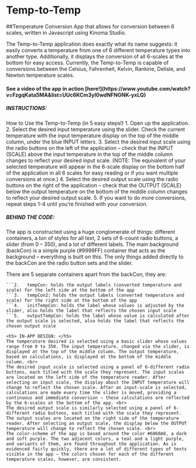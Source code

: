 # Temp-to-Temp
##Temperature Conversion App that allows for conversion between 6 scales, written in Javascript using Kinoma Studio. 

The Temp-to-Temp application does exactly what its name suggests: it easily converts a temperature from one of 6 different temperature types into another type. Additionally, it displays the conversion of all 6-scales at the bottom for easy access. Currently, the Temp-to-Temp is capable of conversions between the Celsius, Fahrenheit, Kelvin, Rankine, Delisle, and Newton temperature scales. 

<h4>See a video of the app in action [here!](https://www.youtube.com/watch?v=FzgqKata5MA&list=UUc6KCm3yl0wdNFNGNK-yxLQ)</h4>

<h5>INSTRUCTIONS:</h5>
How to Use the Temp-to-Temp (in 5 easy steps!)
1. Open up the application.
2. Select the desired input temperature using the slider. Check the current temperature with the input temperature display on the top of the middle column, under the blue INPUT letters.
3. Select the desired input scale using the radio buttons on the left of the application – check that the INPUT (SCALE) above the input temperature in the top of the middle column changes to reflect your desired input scale.
(NOTE: The equivalent of your selected temperature will appear in the 6-scale display on the bottom half of the application in all 6 scales for easy reading or if you want multiple conversions at once.)
4. Select the desired output scale using the radio buttons on the right of the application – check that the OUTPUT (SCALE) below the output temperature on the bottom of the middle column changes to reflect your desired output scale.
5. If you want to do more conversions, repeat steps 1-4 until you’re finished with your conversion. 

<h5>BEHIND THE CODE:</h5>
The app is constructed using a huge conglomerate of things: different containers, a ton of styles for all text, 2 sets of 6-count radio buttons, a slider (from 0 – 350), and a lot of different labels. The main background (backCon) is a simple purple (#9999FF) container that acts as the background – everything is built on this. The only things added directly to the backCon are the radio button sets and the slider. 

There are 5 separate containers apart from the backCon, they are:
```1.	displayCon: holds the transition piece, a label, (“if you’re curious…” between the input and output halves of the app.
```2.	tempCon: holds the output labels (converted temperature and scale) for the left side at the bottom of the app
```3.	tempCon2: holds the output labels (converted temperature and scale) for the right side at the bottom of the app
```4.	initTempCon: holds the label whose values is adjusted by the slider, also holds the label that reflects the chosen input scale
```5.	outputTempCon: holds the label whose value is calculated after the output scale is selected, also holds the label that reflects the chosen output scale

<h5> IN-APP DESIGN: </h5>
The temperature desired is selected using a basic slider whose values range from 0 to 350. The input temperature, changed via the slider, is displayed at the top of the middle column. The output temperature, based on calculations, is displayed at the bottom of the middle column. <br>
The desired input scale is selected using a panel of 6-different radio buttons, each titled with the scale they represent. The input scales are located on the left side of the temperature reader. After selecting an input scale, the display about the INPUT temperature will change to reflect the chosen scale. After an input-scale is selected, calculations are made every time the slider is moved, providing a continuous and immediate conversion – these calculations are reflected by the 6-scales at the bottom of the app. <br>
The desired output scale is similarly selected using a panel of 6-different radio buttons, each titled with the scale they represent. The output scales are located on the right side of the temperature reader. After selecting an output scale, the display below the OUTPUT temperature will change to reflect the chosen scale. <br>
The color-scheme of the app is based around the color #6060A8, a dark and soft purple. The two adjacent colors, a teal and a light purple, and variants of them, are found throughout the application. As is evidenced fairly quickly, there are a lot of different types of texts visible in the app – the colors chosen for each of the different temperature scales, however, are consistent.


